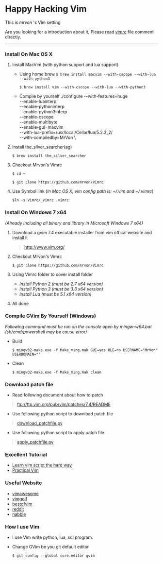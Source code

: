 # Happy Hacking Vim #
This is *mrvon* 's Vim setting 

Are you looking for a introduction about it, Please read *[vimrc](https://github.com/mrvon/Vimrc/blob/master/_vimrc)* file comment directly.

----------

### Install On Mac OS X ###

1. Install MacVim (with python support and lua support)

    + Using home brew
        `$ brew install macvim --with-cscope --with-lua --with-python3`

        `$ brew install vim --with-cscope --with-lua --with-python3`

    + Compile by yourself
        ./configure     --with-features=huge                             \
                        --enable-luainterp                               \
                        --enable-pythoninterp                            \
                        --enable-python3interp                           \
                        --enable-cscope                                  \
                        --enable-multibyte                               \
                        --enable-gui=macvim                              \
                        --with-lua-prefix=/usr/local/Cellar/lua/5.2.3_2/ \
                        --with-compiledby=MrVon                          \

2. Install the_silver_searcher(ag)

	`$ brew install the_silver_searcher`

3. Checkout Mrvon's Vimrc

    `$ cd ~`

    `$ git clone https://github.com/mrvon/Vimrc`

4. Use Symbol link (*In Mac OS X, vim config path is: ~/.vim and ~/.vimrc*)

    `$ln -s Vimrc/_vimrc .vimrc`

### Install On Windows 7 x64 ###
*(Already including all binary and library in Microsoft Windows 7 x64)*

1. Download a gvim 7.4 executable installer from vim offical website and Install it

	> http://www.vim.org/ 

2. Checkout Mrvon's Vimrc

    `$ git clone https://github.com/mrvon/Vimrc`

3. Using Vimrc folder to cover install folder
	+ *Install Python 2 (must be 2.7 x64 version)*
	+ *Install Python 3 (must be 3.3 x64 version)*
	+ *Install Lua 	 (must be 5.1 x64 version)*

4. All done
 
### Compile GVim By Yourself (Windows) ###
*Following command must be run on the console open by mingw-w64.bat
 (sh/cmd/powershell may be cause error)*

+ Build

    `$ mingw32-make.exe -f Make_ming.mak GUI=yes OLE=no USERNAME="MrVon" USERDOMAIN=""`

+ Clean

    `$ mingw32-make.exe -f Make_ming.mak clean`

### Download patch file ###
* Read following document about how to patch

> ftp://ftp.vim.org/pub/vim/patches/7.4/README

* Use following python script to download patch file

> [download_patchfile.py](https://github.com/mrvon/Vimrc/blob/master/vim74/code/download_patchfile.py)

* Use following python script to apply patch file

> [apply_patchfile.py](https://github.com/mrvon/Vimrc/blob/master/vim74/code/apply_patchfile.py)

### Excellent Tutorial ###
+ [Learn vim script the hard way](http://learnvimscriptthehardway.stevelosh.com/)
+ [Practical Vim]()

### Useful Website ###
+ [vimawesome](http://vimawesome.com/)
+ [vimgolf](http://vimgolf.com/)
+ [bestofvim](http://bestofvim.com/)
+ [reddit](http://www.reddit.com/r/vim/)
+ [nabble](http://vim.1045645.n5.nabble.com/)

### How I use Vim
+ I use Vim write python, lua, sql program.

+ Change GVim be you git default editor

    `$ git config --global core.editor gvim`
